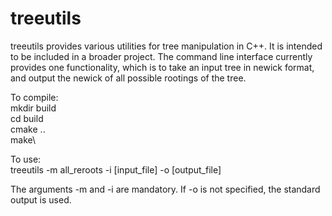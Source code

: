 # treeutils

treeutils provides various utilities for tree manipulation in C++.  It is intended to be included in a broader project.  The command line interface currently provides one functionality, which is to take an input tree in newick format, and output the newick of all possible rootings of the tree.

To compile:\
mkdir build\
cd build\
cmake ..\
make\

To use:\
treeutils -m all_reroots -i [input_file] -o [output_file]

The arguments -m and -i are mandatory.  If -o is not specified, the standard output is used.
